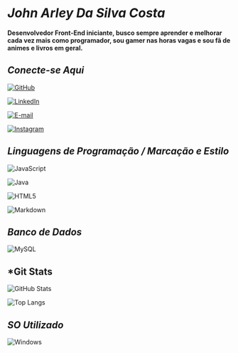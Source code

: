 # *John Arley Da Silva Costa*
**Desenvolvedor Front-End iniciante, busco sempre aprender e melhorar cada vez mais como programador, sou gamer nas horas vagas e sou fã de animes e livros em geral.**
## *Conecte-se Aqui* 
[![GitHub](https://img.shields.io/badge/GitHbt-000?style=for-the-badge&logo=github&logoColor=white)](+https://github.com/JohnK1010)

[![LinkedIn](https://img.shields.io/badge/LinkedIn-000?style=for-the-badge&logo=linkedin&logoColor=0E76A8)](https://www.linkedin.com/in/john-arley/)

[![E-mail](https://img.shields.io/badge/-Email-000?style=for-the-badge&logo=microsoft-outlook&logoColor=007BFF)](mailto:johnarley9@gmailcom)

[![Instagram](https://img.shields.io/badge/Instagram-000?style=for-the-badge&logo=instagram)](https://www.instagram.com/john.arley44/)

## *Linguagens de Programação / Marcação e Estilo* 
![JavaScript](https://img.shields.io/badge/JavaScript-000?style=for-the-badge&logo=javascript)

![Java](https://img.shields.io/badge/Java-000?style=for-the-badge&logo=java)

![HTML5](https://img.shields.io/badge/HTML5-000?style=for-the-badge&logo=html5)

![Markdown](https://img.shields.io/badge/Markdown-000?style=for-the-badge&logo=markdown)

## *Banco de Dados*
![MySQL](https://img.shields.io/badge/MySQL-000?style=for-the-badge&logo=mysql&logoColor=005C84)


## *Git Stats
![GitHub Stats](https://github-readme-stats.vercel.app/api?username=JohnK1010&theme=transparent&bg_color=000&border_color=30A3DC&show_icons=true&icon_color=30A3DC&title_color=E94D5F&text_color=FFF)

![Top Langs](https://github-readme-stats-git-masterrstaa-rickstaa.vercel.app/api/top-langs/?username=JohnK1010&bg_color=000&border_color=30A3DC&title_color=E94D5F&text_color=FFF)



## *SO Utilizado*

![Windows](https://img.shields.io/badge/Windows-000?style=for-the-badge&logo=windows&logoColor=2CA5E0)